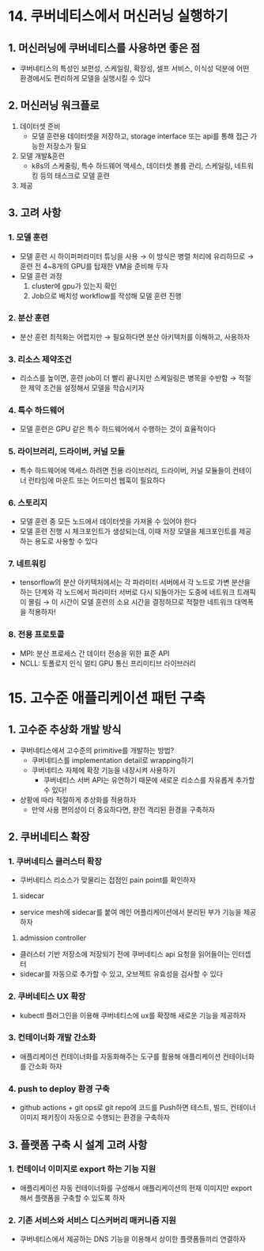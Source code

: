 # 14. 쿠버네티스에서 머신러닝 실행하기
## 1. 머신러닝에 쿠버네티스를 사용하면 좋은 점

- 쿠버네티스의 특성인 보편성, 스케일링, 확장성, 셀프 서비스, 이식성 덕분에 어떤 환경에서도 편리하게 모델을 실행시킬 수 있다

## 2. 머신러닝 워크플로

1. 데이터셋 준비
    - 모델 훈련용 데이터셋을 저장하고, storage interface 또는 api를 통해 접근 가능한 저장소가 필요
2. 모델 개발&훈련
    - k8s의 스케줄링, 특수 하드웨어 액세스, 데이터셋 볼륨 관리, 스케일링, 네트워킹 등의 태스크로 모델 훈련
3. 제공

## 3. 고려 사항

### 1. 모델 훈련

- 모델 훈련 시 하이퍼퍼라미터 튜닝을 사용 → 이 방식은 병렬 처리에 유리하므로 → 훈련 전 4~8개의 GPU를 탑재한 VM을 준비해 두자
- 모델 훈련 과정
    1. cluster에 gpu가 있는지 확인
    2. Job으로 배치성 workflow를 작성해 모델 훈련 진행

### 2. 분산 훈련

- 분산 훈련 최적화는 어렵지만 → 필요하다면 분산 아키텍처를 이해하고, 사용하자

### 3. 리소스 제약조건

- 리소스를 높이면, 훈련 job이 더 빨리 끝나지만 스케일링은 병목을 수반함 → 적절한 제약 조건을 설정해서 모델을 학습시키자

### 4. 특수 하드웨어

- 모델 훈련은 GPU 같은 특수 하드웨어에서 수행하는 것이 효율적이다

### 5. 라이브러리, 드라이버, 커널 모듈

- 특수 하드웨어에 액세스 하려면 전용 라이브러리, 드라이버, 커널 모듈들이 컨테이너 런타임에 마운트 또는 어드미션 웹훅이 필요하다

### 6. 스토리지

- 모델 훈련 중 모든 노드에서 데이터셋을 가져올 수 있어야 한다
- 모델 훈련 진행 시 체크포인트가 생성되는데, 이때 저장 모델을 체크포인트를 제공하는 용도로 사용할 수 있다

### 7. 네트워킹

- tensorflow의 분산 아키텍처에서는 각 파라미터 서버에서 각 노드로 가변 분산을 하는 단계와 각 노드에서 파라미터 서버로 다시 되돌아가는 도중에 네트워크 트래픽이 몰림 → 이 시간이 모델 훈련의 소요 시간을 결정하므로 적절한 네트워크 대역폭을 적용하자!

### 8. 전용 프로토콜

- MPI: 분산 프로세스 간 데이터 전송을 위한 표준 API
- NCLL: 토폴로지 인식 멀티 GPU 통신 프리미티브 라이브러리

# 15. 고수준 애플리케이션 패턴 구축

## 1. 고수준 추상화 개발 방식

- 쿠버네티스에서 고수준의 primitive를 개발하는 방법?
    - 쿠버네티스를 implementation detail로 wrapping하기
    - 쿠버네티스 자체에 확장 기능을 내장시켜 사용하기
        - 쿠버네티스 서버 API는 유연하기 때문에 새로운 리소스를 자유롭게 추가할 수 있다!
- 상황에 따라 적절하게 추상화를 적용하자
    - 만약 사용 편의성이 더 중요하다면, 완전 격리된 환경을 구축하자

## 2. 쿠버네티스 확장

### 1. 쿠버네티스 클러스터 확장

- 쿠버네티스 리소스가 맞물리는 접점인 pain point를 확인하자
1. sidecar
- service mesh에  sidecar를 붙여 메인 어플리케이션에서 분리된 부가 기능을 제공하자
1. admission controller
- 클러스터 기반 저장소에 저장되기 전에 쿠버네티스 api 요청을 읽어들이는 인터셉터
- sidecar를 자동으로 추가할 수 있고, 오브젝트 유효성을 검사할 수 있다

### 2. 쿠버네티스 UX 확장

- kubectl 플러그인을 이용해 쿠버네티스에 ux를 확장해 새로운 기능을 제공하자

### 3. 컨테이너화 개발 간소화

- 애플리케이션 컨테이너화를 자동화해주는 도구를 활용해 애플리케이션 컨테이너화를 간소화 하자

### 4. push to deploy 환경 구축

- github actions + git ops로 git repo에 코드를 Push하면 테스트, 빌드, 컨테이너 이미지 패키징이 자동으로 수행되는 환경을 구축하자

## 3. 플랫폼 구축 시 설계 고려 사항

### 1. 컨테이너 이미지로 export 하는 기능 지원

- 애플리케이션 자동 컨테이너화를 구성해서 애플리케이션의 현재 이미지만 export 해서 플랫폼을 구축할 수 있도록 하자

### 2. 기존 서비스와 서비스 디스커버리 매커니즘 지원

- 쿠버네티스에서 제공하는 DNS 기능을 이용해서 상이한 플랫폼들끼리 연결하자
